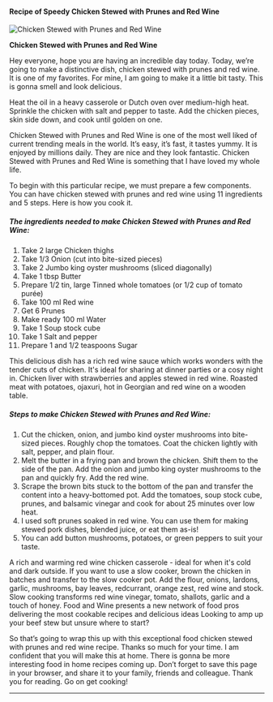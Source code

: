             

#### Recipe of Speedy Chicken Stewed with Prunes and Red Wine

![Chicken Stewed with Prunes and Red Wine](https://img-global.cpcdn.com/recipes/5352087052353536/751x532cq70/chicken-stewed-with-prunes-and-red-wine-recipe-main-photo.jpg)

**Chicken Stewed with Prunes and Red Wine**

Hey everyone, hope you are having an incredible day today. Today, we’re going to make a distinctive dish, chicken stewed with prunes and red wine. It is one of my favorites. For mine, I am going to make it a little bit tasty. This is gonna smell and look delicious.

Heat the oil in a heavy casserole or Dutch oven over medium-high heat. Sprinkle the chicken with salt and pepper to taste. Add the chicken pieces, skin side down, and cook until golden on one.

Chicken Stewed with Prunes and Red Wine is one of the most well liked of current trending meals in the world. It’s easy, it’s fast, it tastes yummy. It is enjoyed by millions daily. They are nice and they look fantastic. Chicken Stewed with Prunes and Red Wine is something that I have loved my whole life.

To begin with this particular recipe, we must prepare a few components. You can have chicken stewed with prunes and red wine using 11 ingredients and 5 steps. Here is how you cook it.

##### The ingredients needed to make Chicken Stewed with Prunes and Red Wine:

1.  Take 2 large Chicken thighs
2.  Take 1/3 Onion (cut into bite-sized pieces)
3.  Take 2 Jumbo king oyster mushrooms (sliced diagonally)
4.  Take 1 tbsp Butter
5.  Prepare 1/2 tin, large Tinned whole tomatoes (or 1/2 cup of tomato purée)
6.  Take 100 ml Red wine
7.  Get 6 Prunes
8.  Make ready 100 ml Water
9.  Take 1 Soup stock cube
10.  Take 1 Salt and pepper
11.  Prepare 1 and 1/2 teaspoons Sugar

This delicious dish has a rich red wine sauce which works wonders with the tender cuts of chicken. It's ideal for sharing at dinner parties or a cosy night in. Chicken liver with strawberries and apples stewed in red wine. Roasted meat with potatoes, ojaxuri, hot in Georgian and red wine on a wooden table.

##### Steps to make Chicken Stewed with Prunes and Red Wine:

1.  Cut the chicken, onion, and jumbo kind oyster mushrooms into bite-sized pieces. Roughly chop the tomatoes. Coat the chicken lightly with salt, pepper, and plain flour.
2.  Melt the butter in a frying pan and brown the chicken. Shift them to the side of the pan. Add the onion and jumbo king oyster mushrooms to the pan and quickly fry. Add the red wine.
3.  Scrape the brown bits stuck to the bottom of the pan and transfer the content into a heavy-bottomed pot. Add the tomatoes, soup stock cube, prunes, and balsamic vinegar and cook for about 25 minutes over low heat.
4.  I used soft prunes soaked in red wine. You can use them for making stewed pork dishes, blended juice, or eat them as-is!
5.  You can add button mushrooms, potatoes, or green peppers to suit your taste.

A rich and warming red wine chicken casserole - ideal for when it's cold and dark outside. If you want to use a slow cooker, brown the chicken in batches and transfer to the slow cooker pot. Add the flour, onions, lardons, garlic, mushrooms, bay leaves, redcurrant, orange zest, red wine and stock. Slow cooking transforms red wine vinegar, tomato, shallots, garlic and a touch of honey. Food and Wine presents a new network of food pros delivering the most cookable recipes and delicious ideas Looking to amp up your beef stew but unsure where to start?

So that’s going to wrap this up with this exceptional food chicken stewed with prunes and red wine recipe. Thanks so much for your time. I am confident that you will make this at home. There is gonna be more interesting food in home recipes coming up. Don’t forget to save this page in your browser, and share it to your family, friends and colleague. Thank you for reading. Go on get cooking!

* * *